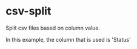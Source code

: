 # csv-split
Split csv files based on column value.

In this example, the column that is used is 'Status'
